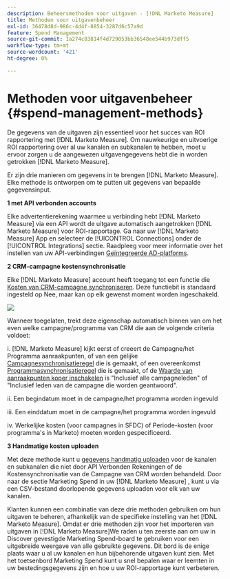 ```yaml
---
description: Beheersmethoden voor uitgaven - [!DNL Marketo Measure]
title: Methoden voor uitgavenbeheer
exl-id: 36478d8d-986c-4d4f-8854-3287d6c57a9d
feature: Spend Management
source-git-commit: 1a274c83814f4d729053bb36548ee544b973dff5
workflow-type: tm+mt
source-wordcount: '421'
ht-degree: 0%

---
```


# Methoden voor uitgavenbeheer {#spend-management-methods}

De gegevens van de uitgaven zijn essentieel voor het succes van ROI rapportering met [!DNL Marketo Measure]. Om nauwkeurige en uitvoerige ROI rapportering over al uw kanalen en subkanalen te hebben, moet u ervoor zorgen u de aangewezen uitgavengegevens hebt die in worden getrokken [!DNL Marketo Measure].

Er zijn drie manieren om gegevens in te brengen [!DNL Marketo Measure]. Elke methode is ontworpen om te putten uit gegevens van bepaalde gegevensinput.

**1 met API verbonden accounts**

Elke advertentierekening waarmee u verbinding hebt [!DNL Marketo Measure] via een API wordt de uitgave automatisch aangetrokken [!DNL Marketo Measure] voor ROI-rapportage. Ga naar uw [!DNL Marketo Measure] App en selecteer de [!UICONTROL Connections] onder de [!UICONTROL Integrations] sectie. Raadpleeg voor meer informatie over het instellen van uw API-verbindingen [Geïntegreerde AD-platforms](/help/api-connections/utilizing-marketo-measures-api-connections/integrated-ad-platforms.md#how-to-connect-ad-platforms).

**2 CRM-campagne kostensynchronisatie**

Elke [!DNL Marketo Measure] account heeft toegang tot een functie die [Kosten van CRM-campagne synchroniseren](/help/marketing-spend/spend-management/crm-campaign-costs.md#availability). Deze functiebit is standaard ingesteld op Nee, maar kan op elk gewenst moment worden ingeschakeld.

![](assets/spend-management-methods-1.png)

Wanneer toegelaten, trekt deze eigenschap automatisch binnen van om het even welke campagne/programma van CRM die aan de volgende criteria voldoet:

i. [!DNL Marketo Measure] kijkt eerst of creeert de Campagne/het Programma aanraakpunten, of van een gelijke [Campagnesynchronisatieregel](/help/channel-tracking-and-setup/offline-channels/custom-campaign-sync.md) die is gemaakt, of een overeenkomst [Programmasynchronisatieregel](/help/marketo-measure-and-marketo/marketo-measure-integrations-with-marketo/marketo-engage-programs-integration.md) die is gemaakt, of de [Waarde van aanraakpunten koper inschakelen](/help/channel-tracking-and-setup/offline-channels/legacy-processes/syncing-offline-campaigns.md#how-to-create-a-campaign-and-sync-buyer-touchpoints) is &quot;Inclusief alle campagneleden&quot; of &quot;Inclusief leden van de campagne die worden geantwoord&quot;.

ii. Een begindatum moet in de campagne/het programma worden ingevuld

iii. Een einddatum moet in de campagne/het programma worden ingevuld

iv. Werkelijke kosten (voor campagnes in SFDC) of Periode-kosten (voor programma&#39;s in Marketo) moeten worden gespecificeerd.

**3 Handmatige kosten uploaden**

Met deze methode kunt u [gegevens handmatig uploaden](/help/marketing-spend/spend-management/marketing-channel-costs.md#uploading-marketing-costs) voor de kanalen en subkanalen die niet door API Verbonden Rekeningen of de Kostensynchronisatie van de Campagne van CRM worden behandeld. Door naar de sectie Marketing Spend in uw [!DNL Marketo Measure] , kunt u via een CSV-bestand doorlopende gegevens uploaden voor elk van uw kanalen.

Klanten kunnen een combinatie van deze drie methoden gebruiken om hun uitgaven te beheren, afhankelijk van de specifieke instelling van het [!DNL Marketo Measure]. Omdat er drie methoden zijn voor het importeren van uitgaven in [!DNL Marketo Measure]We raden u ten zeerste aan om uw in Discover gevestigde Marketing Spend-board te gebruiken voor een uitgebreide weergave van alle gebruikte gegevens. Dit bord is de enige plaats waar u al uw kanalen en hun bijbehorende uitgaven kunt zien. Met het toetsenbord Marketing Spend kunt u snel bepalen waar er leemten in uw bestedingsgegevens zijn en hoe u uw ROI-rapportage kunt verbeteren.
